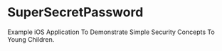 # SuperSecretPassword
Example iOS Application To Demonstrate Simple Security Concepts To Young Children.
